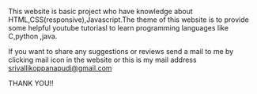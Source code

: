 This website is basic project who have knowledge about HTML,CSS(responsive),Javascript.The theme of this website is to provide some helpful youtube tutoriasl to learn programming languages like C,python ,java.

 

If you want to share any suggestions or reviews send a mail to me by clicking mail icon in the website or this is my mail address srivallikoppanapudi@gmail.com

THANK YOU!!

